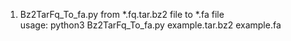 1. Bz2TarFq_To_fa.py from \*.fq.tar.bz2 file to \*.fa file  
usage:
  python3 Bz2TarFq_To_fa.py example.tar.bz2 example.fa

